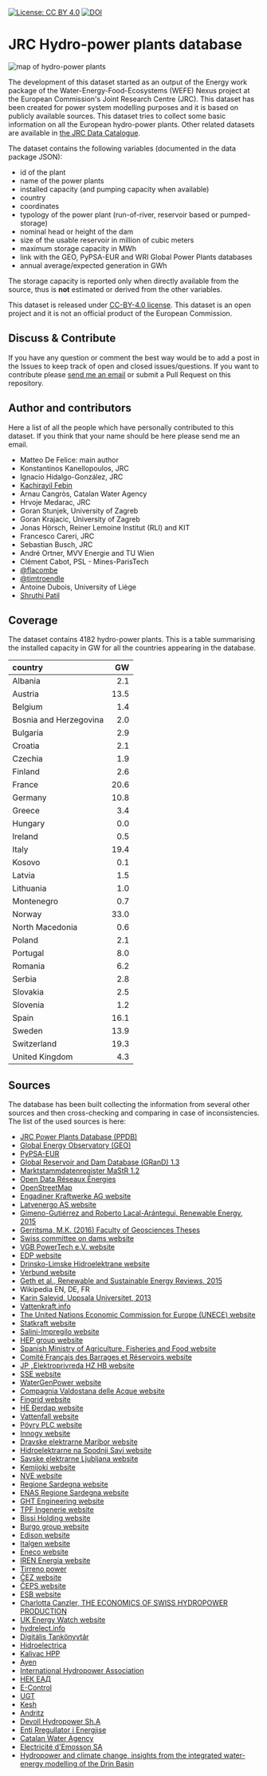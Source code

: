  [![License: CC BY 4.0](https://img.shields.io/badge/License-CC%20BY%204.0-lightgrey.svg)](https://creativecommons.org/licenses/by/4.0/)
 [![DOI](https://zenodo.org/badge/179688356.svg)](https://zenodo.org/badge/latestdoi/179688356)

# JRC Hydro-power plants database

![map of hydro-power plants](map-location.png)

The development of this dataset started as an output of the Energy work package of the Water-Energy-Food-Ecosystems (WEFE) Nexus project at the European Commission's Joint Research Centre (JRC). This dataset has been created for power system modelling purposes and it is based on publicly available sources. This dataset tries to collect some basic information on all the European hydro-power plants. Other related datasets are available in [the JRC Data Catalogue](https://data.jrc.ec.europa.eu/collection/id-00134).

The dataset contains the following variables (documented in the data package JSON):
  - id of the plant
  - name of the power plants
  - installed capacity (and pumping capacity when available)
  - country
  - coordinates
  - typology of the power plant (run-of-river, reservoir based or pumped-storage)
  - nominal head or height of the dam
  - size of the usable reservoir in million of cubic meters
  - maximum storage capacity in MWh
  - link with the GEO, PyPSA-EUR and WRI Global Power Plants databases
  - annual average/expected generation in GWh
  
The storage capacity is reported only when directly available from the source, thus is **not** estimated or derived from the other variables. 

This dataset is released under [CC-BY-4.0 license](https://creativecommons.org/licenses/by/4.0/). This dataset is an open project and it is not an official product of the European Commission.

## Discuss & Contribute
If you have any question or comment the best way would be to add a post in the Issues to keep track of open and closed issues/questions.
If you want to contribute please [send me an email](mailto:matteo.defelice@outlook.copm) or submit a Pull Request on this repository. 

## Author and contributors
Here a list of all the people which have personally contributed to this dataset. If you think that your name should be here please send me an email.

   - Matteo De Felice: main author
   - Konstantinos Kanellopoulos, JRC
   - Ignacio Hidalgo-González, JRC
   - [Kachirayil Febin](https://github.com/febinka)
   - Arnau Cangròs, Catalan Water Agency
   - Hrvoje Medarac, JRC
   - Goran Stunjek, University of Zagreb
   - Goran Krajacic, University of Zagreb
   - Jonas Hörsch, Reiner Lemoine Institut (RLI) and KIT
   - Francesco Careri, JRC
   - Sebastian Busch, JRC
   - André Ortner, MVV Energie and TU Wien
   - Clément Cabot, PSL - Mines-ParisTech
   - [@flacombe](https://github.com/flacombe)
   - [@timtroendle](https://github.com/timtroendle)
   - Antoine Dubois, University of Liège
   - [Shruthi Patil](https://github.com/Shruthi-Patil)
   
## Coverage

The dataset contains 4182 hydro-power plants. This is a table summarising the installed capacity in GW for all the countries appearing in the database. 

|country                |   GW|
|:----------------------|----:|
|Albania                |  2.1|
|Austria                | 13.5|
|Belgium                |  1.4|
|Bosnia and Herzegovina |  2.0|
|Bulgaria               |  2.9|
|Croatia                |  2.1|
|Czechia                |  1.9|
|Finland                |  2.6|
|France                 | 20.6|
|Germany                | 10.8|
|Greece                 |  3.4|
|Hungary                |  0.0|
|Ireland                |  0.5|
|Italy                  | 19.4|
|Kosovo                 |  0.1|
|Latvia                 |  1.5|
|Lithuania              |  1.0|
|Montenegro             |  0.7|
|Norway                 | 33.0|
|North Macedonia        |  0.6|
|Poland                 |  2.1|
|Portugal               |  8.0|
|Romania                |  6.2|
|Serbia                 |  2.8|
|Slovakia               |  2.5|
|Slovenia               |  1.2|
|Spain                  | 16.1|
|Sweden                 | 13.9|
|Switzerland            | 19.3|
|United Kingdom         |  4.3|

## Sources

The database has been built collecting the information from several other sources and then cross-checking and comparing in case of inconsistencies. The list of the used sources is here:

  - [JRC Power Plants Database (PPDB)](https://zenodo.org/record/3349843)
  - [Global Energy Observatory (GEO)](http://globalenergyobservatory.org/)
  - [PyPSA-EUR](https://github.com/PyPSA/pypsa-eur)
  - [Global Reservoir and Dam Database (GRanD) 1.3](http://globaldamwatch.org/) 
  - [Marktstammdatenregister MaStR 1.2](https://www.marktstammdatenregister.de/MaStR)
  - [Open Data Réseaux Énergies](https://opendata.reseaux-energies.fr/pages/accueil/)
  - [OpenStreetMap](www.openstreetmap.org)
  - [Engadiner Kraftwerke AG website](https://www.ekwstrom.ch/startseite.html)
  - [Latvenergo AS website](https://www.latvenergo.lv/)
  - [Gimeno-Gutiérrez and Roberto Lacal-Arántegui, Renewable Energy, 2015](https://www.sciencedirect.com/science/article/pii/S096014811400706X)
  - [Gerritsma, M.K. (2016) Faculty of Geosciences Theses](https://dspace.library.uu.nl/handle/1874/339185)
  - [Swiss committee on dams website](http://swissdams.ch/)
  - [VGB PowerTech e.V. website](https://www.vgb.org/)
  - [EDP website](www.edp.pt)
  - [Drinsko-Limske Hidroelektrane website](http://dlhe.rs/)
  - [Verbund website](https://www.verbund.com/)
  - [Geth et al., Renewable and Sustainable Energy Reviews, 2015](https://www.sciencedirect.com/science/article/pii/S1364032115007923)
  - Wikipedia EN, DE, FR
  - [Karin Salevid, Uppsala Universitet, 2013](https://uu.diva-portal.org/smash/get/diva2:661286/FULLTEXT01.pdf)
  - [Vattenkraft.info](https://vattenkraft.info/)
  - [The United Nations Economic Commission for Europe (UNECE) website](http://www.unece.org/)
  - [Statkraft website](https://www.statkraft.com/)
  - [Salini-Impregilo website](www.salini-impregilo.com)
  - [HEP group website](hep.hr)
  - [Spanish Ministry of Agriculture, Fisheries and Food website](https://www.mapama.gob.es/)
  - [Comité Français des Barrages et Réservoirs website](http://www.barrages-cfbr.eu/)
  - [JP „Elektroprivreda HZ HB website](https://www.ephzhb.ba/)
  - [SSE website](https://sse.com/)
  - [WaterGenPower website](https://www.watergenpower.eu/)
  - [Compagnia Valdostana delle Acque website](http://www.cvaspa.it/)
  - [Fingrid website](https://www.fingrid.fi/)
  - [HE Đerdap website](http://www.djerdap.rs/)
  - [Vattenfall website](http://www.vattenfall.se/)
  - [Pöyry PLC website](https://www.poyry.com/)
  - [Innogy website](https://www.innogy.com/)
  - [Dravske elektrarne Maribor website](http://www.dem.si/)
  - [Hidroelektrarne na Spodnji Savi website](http://www.he-ss.si/)
  - [Savske elektrarne Ljubljana website](http://www.sel.si/)
  - [Kemijoki website](https://www.kemijoki.fi)
  - [NVE website](https://www.nve.no/)
  - [Regione Sardegna website](https://www.regione.sardegna.it)
  - [ENAS Regione Sardegna website](http://www.enas.sardegna.it)
  - [GHT Engineering website](http://www.ghtengineering.it)
  - [TPF Ingenerie website](https://tpf.eu/)
  - [Bissi Holding website](http://www.bissiholding.com)
  - [Burgo group website](https://www.burgo.com)
  - [Edison website](https://www.edison.it)
  - [Italgen website](http://www.italgen.it/)
  - [Eneco website](http://www.eneco.it/it/home.html)
  - [IREN Energia website](http://www.irenenergia.it)
  - [Tirreno power](http://www.tirrenopower.com)
  - [ČEZ website](https://www.cez.cz)
  - [ČEPS website](https://www.ceps.cz/cs/)
  - [ESB website](https://www.esb.ie)
  - [Charlotta Canzler, THE ECONOMICS OF SWISS HYDROPOWER PRODUCTION](https://ivm.vu.nl/en/Images/Canzler_Charlotta_-_Thesis_Charlotta_Canzler_PDF_tcm234-352241.pdf)
  - [UK Energy Watch website](http://www.ukenergywatch.org)
  - [hydrelect.info](http://www.hydrelect.info/)
  - [Digitális Tankönyvtár](https://www.tankonyvtar.hu/en)
  - [Hidroelectrica](www.hidroelectrica.ro)
  - [Kalivac HPP](http://kalivachpp.com/)
  - [Ayen](http://www.ayen.com.tr/eng/)
  - [International Hydropower Association](https://www.hydropower.org/)
  - [НЕК ЕАД](https://vec.nek.bg/)
  - [E-Control](www.e-control.at)
  - [UGT](https://www.ugt.es/)
  - [Kesh](http://kesh.al/)
  - [Andritz](https://www.andritz.com/group-en)
  - [Devoll Hydropower Sh.A](www.devollhydropower.al)
  - [Enti Rregullator i Energjise](https://ere.gov.al/)
  - [Catalan Water Agency](http://aca.gencat.cat/ca/inici)
  - [Electricité d'Emosson SA](http://www.emosson.ch)
  - [Hydropower and climate change, insights from the integrated water-energy modelling of the Drin Basin](https://www.sciencedirect.com/science/article/pii/S2211467X23000482?via%3Dihub)
